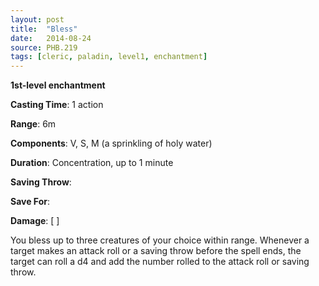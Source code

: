 ```yaml
---
layout: post
title:  "Bless"
date:   2014-08-24
source: PHB.219
tags: [cleric, paladin, level1, enchantment]
---
```


**1st-level enchantment**

**Casting Time**: 1 action

**Range**: 6m

**Components**: V, S, M (a sprinkling of holy water)

**Duration**: Concentration, up to 1 minute

**Saving Throw**:

**Save For**:

**Damage**: [ ]

You bless up to three creatures of your choice within range. Whenever a target makes an attack roll or a saving throw before the spell ends, the target can roll a d4 and add the number rolled to the attack roll or saving throw.